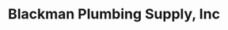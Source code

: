 ---
title: "Blackman Plumbing Supply, Inc"
url: /middletown/blackman-plumbing-supply-inc/
shop: Baumarkt
---